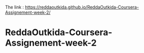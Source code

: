 The link :  https://reddaoutkida.github.io/ReddaOutkida-Coursera-Assignement-week-2/
# ReddaOutkida-Coursera-Assignement-week-2
